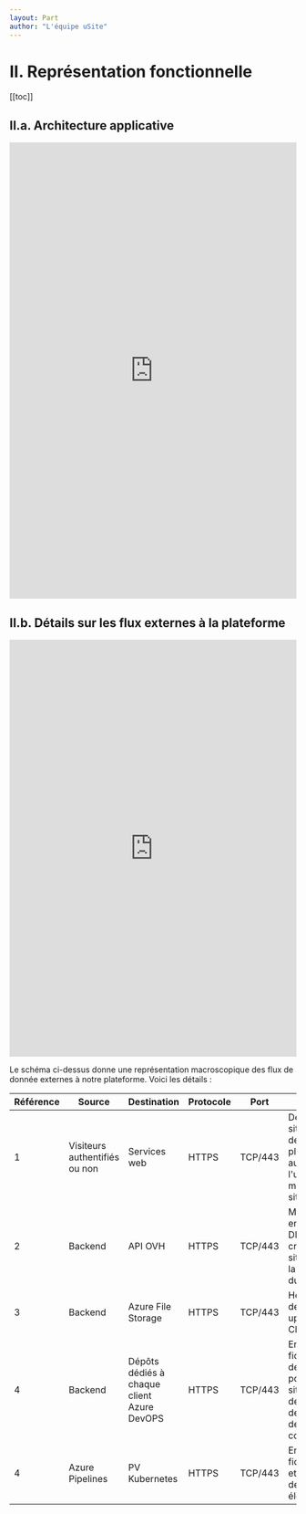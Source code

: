 ```yaml
---
layout: Part
author: "L'équipe uSite"
---
```


# II. Représentation fonctionnelle

[[toc]]

## II.a. Architecture applicative

<iframe frameborder="0" style="width:100%;height:800px;" src="https://viewer.diagrams.net/?tags=%7B%7D&highlight=E71D36&edit=_blank&layers=1&nav=1&title=USite%20-%20Schemas.drawio#R7V1tl5q6Fv41rtt%2BgJXwzscZHdt77rSd05nTzpwvXQhB6SBYwHnpr78JEASCCiMoWjtrVY0QIfvJfnmysxmIw%2FnLh8BYzD75FnIHArBeBuJoIAiirKr4hbS8Ji1QFkDSMg0cK21bNdw6v1HaSA9bOhYKCwdGvu9GzqLYaPqeh8yo0GYEgf9cPMz23eKvLowpYhpuTcNlW787VjRLWjVBXbV%2FRM50Rn8ZKnryzdygB6d3Es4My3%2FONYlXA3EY%2BH6UvJu%2FDJFLRo%2BOS3LeeM232YUFyIvqnDB6Mf66fr6%2F%2BP4FTK%2BGyu1fQ%2B%2BGU6WkmyfDXaZ3PHIcMibJNUevdCBm0dzF7%2BBAvPSfUGC78b1MXN98xE3x6%2B3CMB1vmh71PHMiRJpIB88YHrjN9r0olTFUeDVtGfquH%2BAmC9nG0sU3c2m4ztTDLS6yycdw1THAH%2FHPRw4W0UV6VOSTvsMo8B8R7WsgiGNA%2FrJvvpBOote4E9Ia%2BEvPQlZ6tcYk9N1lhC4Ck14gac0%2B6Vk%2FFAYCL%2BI2d2k61n%2FjXvBw%2FvL%2B8X%2FORDwylxiQkeF4KEi7Mn3XNRahM4kHlFzA1DXCMH1vO67LDkN633fk%2FuLD0obreFjiFhYFKTDIIKGXXFOKig%2FIn6MoeMWHpN9ygpaek05SRU0x%2FLxCvE5hPMuhPWs00lk2zTpfARG%2FSbHYAJe6yuDyDs0XrhERHJSxWQ%2BQZ%2FB1D77NSqY2JGUACohUKapziBRABSJhd4jUGETyn6%2FucMs4MObo2Q8eGVziuyUjmVOdFFsmHjEiHQZOc8eyyOmXAQqd38ZKYAvf8aL4puTLgTwifS0jP1zBpQhBz%2FdQSbRpU02hZTOwttA0kZeJqOifVhChrPKKLohApf8zAoWwQqBiZ%2FJUGHl2Y%2FOw3V%2BQj848djUKakgs6BfwBkVSVAukJf2d0SyKiI90QYZJGMetIR9rDN5YLLIm%2FEZToCwLtshBxdI4SZEm3EQTTQ4hW1Fk2TSRIeLDiFKJMZP8xEW4SBwuwGgiV7Kjf%2BSf%2F6xVsabrLG4SB8nxQhS9w1KW8dgLkFfU5G2p5T0BPP1F23khurM7KEOpgF1J5HUN5P5JDHgxvKmvm4cvbpbEjhCsAQbBeIgQ8bbj%2F7BHPBiKgwudCBnc%2Fn19tpunbjezYKM%2FdpP6ljmUxlAEtyjANzYQlHjUJuTdlLwTANRPypJm87S2GPXNllTYZkn1CglLnQlYPBvS1JCKlq7bwFaws2ianGSrgDMAtDliMlRLRKJtSY0M6Y3CW9%2Bc6e%2B1Ojfu4NIwH6exZizdafKtH1hoH6gt6R6JwJSBpirxgsiiU%2BkKnfQScuj833KCAg9FRGRHT3LokPz9cfbyDSSHVCQ5VMiCU5MqFKcCOtOcMoPNsWPOHBSwyDy7an2B3mY1UxuQSoniyAz0AV01NiSOFaIwJAR7yILyqL0yuanEINiR4FD3yW9oLLPfrVtmvroOnvBB7IolYpOIFD1z5gc3RLojJ8COjuN7qcgniYa4ntCLaKq%2BMpStFJjIaz3RVUI4%2Fvz3%2FcfbLiFZgqBEIJijKWSZwaBcgUG5MwyynOnZwP0pBk4U%2Bmfg2GBg6Hs2bvGmjvdyWvZNayowXdvNvGl7pe9Z8vNs3npu3hojsufmTWXjt1HCuC9c30FzMhwC%2BIos52zuTt7cybpeBGuluatWsfuxfiob3qXYBCM8LuAd4REXruGh9ydlCdXGbrWy2RIKvJyzhCojZlhFI3VmCVXWqenWEvaXf1dk3RKgqXBANQ1OgrLFTWRb5QR9okBxYouGjBrx74ry%2FcFBN89rFW9nECQILOoTma9gLJUqeyfxdNGtfbdLZLCFrCm6TT%2F6QTTzp75nuFer1pzlICO8OubajxU1wdtPFEWvKZiINijqGvTiRPe59w%2BkK15OP41e0p7jD6%2F0g4fv9z7%2FIXcW%2Bbg6Lf60Os%2B6IHmjRLURg%2BOYSePYcenlhJERRPSgVBfFbekxLJyFqgmRUfcNbVLoLwMTbTiQZhzgS5qiOrAkItwIygCRzLun%2FEEdgAuCirXiCOumOB8VWHEeQ%2BJgPSUvXuxkkeYFHhT84qJkJCN8Sux9sevLRNwoPpScZzm2nfQVpD2FZF16WcFQkFG6NibI7c4Q1kQCnYWMOsnyoNNfGeRTjavUDOABoLRTqmi4tKfaMk87j2Og3CG%2BbYcYfWVQZNfwdpxI7IozcV3wJO3G8J298KPxwqUS56TV5Jy6S4%2BQ9s3D99c9k3WkmhMZcqYKJpykKypnGNhRk2VBkZFkCxLJAG3gnn0bPg5%2FROjjru6ZtE6fbmAmeBnqq39a0VlTWNgpMos62tY%2B6NhQL01WHvoBu7fjmKO75rLTyrIriK5CY%2ByV2JRYUulP1RcKtAR5Yk44UbcgSadSOV2yIWdLumCLuopEsagvitrhyVvIE%2BFWXqsdmCxkwq4mWcdK8irzaq5hlxzk1lUMlKt0DC%2FtVc2wu3RusXow3K9nFbNBxUCVFd1ecwPYMIuRV%2FiIIpNOXX8ZudgpHGZ7LEFpTmF9gP%2FG5BIup4FhOWj1XcXw08NH62RlGeEsIwwoLuLY6wbLOV1jmfhR5M%2FXetYMvnLYy%2Bs6gX5Obx5UzfIYcii4ekIJ8mBOgc5fpmTzK288hxK%2FDOPfYpHVPGMNSiUGqIJRrjJNWguwmX%2F892%2Fwc%2Bh9e%2FhijL%2B609HtkuMkBiV75H4AL1DC5yH31Tbyh1czwuch%2F%2BUa9mdbfmWe0Fkr460EDZ3YWwkaqnnaI2jiUy%2BCwHjNHZAqVDaWp0AVimsbOixtNS4dz8lw0%2FH4TXIFrbICdFALxijKtsMsgoTmCbG0jFiDlMF8XpLrCxnQWFeqRXyqMsuU7znVRGRt7OflS8TS58fsGGVTrn4OJdwxh7Jqgb8zP0kUzrEY3doiYscC2oBTFGRzElBsTocC4hRtMlFlTZBko9nWlm%2B%2Ffqo%2Fn%2B9ntfTMTuxOc5SWd7JszztRVJ5io%2B3Uk0pXjMXhXl0x9XRcsbprZe27YjsBgCX4Pt7d3VSiYu9rVpsQW70%2B1WRykiUrWn7ntTDI%2FV2xEtkVq%2BGn27MHejoeKCeAYszTBx%2BUpZIvvOnSNYLT8kIb03NwTR5ebS%2B0Ku2mOy%2F0vIJIvVBJgLKJLJmTJAA4SVY1boJMnVNNBExdMsBEgY280GAEfkznU7rK%2F3Yfszm9X%2FQxRZLetdnHVCuofbUral%2BHDMb24WGunMU3%2BIr1sq3e5MXu4GDqNR1MrV%2FJWPqBQ4y3sb2doWYfANB6BQAIquxOkk1HdGUBG8qvpU%2B%2F4BJTj9U5gMLiJR48%2Bj1NwvuakLHmcpEm36WUbJrkhxW47UyXSStpSPdnKalOHicXkPTVj6Bn4yRqJVFP1IseZv%2BjHjYznTDysYBdB6VLDucI6DQiIFHuHQkvVS8JbQLgUQdCjdMltxSa2hoHVRWa6i4z6szG0zgIiRI0FShwpmZInGRrCo6DdI0DujFRDVsSbWtTZtS1LEuvH%2F992Dnqab4pvKJG1JYdnRVRj9xV1CPXKAp6zow5dGZMluGyITFGrdhaSdvaLzJ24MyYUwmVZLVmqETVyIHzYkRYdHmU1OVZlxcD1Y3Hd5MXQ7M%2Fz%2BDcFzj1owSnJB8CnFUGtyWO4ZsT0vyveF9f4vkfG4WgrNs63JhC4AjjCZWCkOmy7FtJBGqRC50KJTvbHcMgswnoidTj%2FZurnZ81UCSvQdHFMpphCTm2k%2BYPkplNbt2L%2BSqD%2FbqLkCTvlq3f0FCzcMwqIqGcQbGlOaVRcmHt%2BF8tquPK%2FKCO7y9hLapjfajVglcJS%2Fove1JRzqvMaloVKit3FY0oB6bg61vu1i3w%2FevcGy6cT%2FPQmtovD9d%2FhZ%2Bn9Zl08WC5OtVyrKqQ3ZKR%2B4DCAnN%2BrFauNaIcWzko0iXzlra0Fy8oM50loqs7M6cfYXxZcOC3Vt3YjwtfuzCG1np8ueNSHDgEAHq8ql5bkvTZLwcOxji5SFlBQdwcjTEniNLmE8rhXvmEbuI3CFhS%2Fo4sofTX1GSTqY1FWSgo2m62pXvrAUGH%2Fkf%2BqXzgTtoSdE3iZ1FwZqJALuJrCt5xXL79feXvjNDc8KxsN9c0rf9TmT1gZzWGQXqAicLQcIJj9IxahqtY2orce%2FBStZZPYv29DAgIRujpyw2bRX2u%2BXOqKQYcLD3EA1Y9qlSpKr%2FYyq7oaoTSXWKnWxOvg2J22bze6upBSllu9fWgoPTLba%2FY9tGa4U0rDZsu8swZrTUcw4SpeGctiWlkKhMfnSXMtmO2kU0nU8qBktb9t4TsWgktN01eLqVoJWYrpaOTcR3QfCdGuud8u74Ywy3eT%2F0MmyL1VbcAXndJeBCyizQsbj84LDiPORdvNVtP9PlCENYoVLY1QSkn25q5SlvlhFUIAJdX49hNKScikciBnzrRjwAtyOX4RCV3KNOKneTaqiyUwohwr88vyPylnAhvnAUiGW24dfhf3OtwdLYZJ28zpNKz6HpgNATWaFwuHdciP0bq%2FILFMpydlsUQGmsXbcdtrLBKqN1ZDIGlchgJ0pzrQpYtk3SaE3CFmMoiL%2Be00nxrZz7FN%2BI6E3I7oWmQZwPE3NIPqgVDPnyadirCLVUeybOeNxqMKq6js1rGUDzIOtQJbgqsvX6V%2BRyHXsCCpZpuUNK3rGDB8hJW8zMolbf2DHXj8R2teVXU9mqN1rmJzRq7kFFa8FjlooWr5x5Y1VHV8fE8La54gFLC4440T4bUoprmhFIOWIc0EA3wj4huhoMeJoNkxvoAO%2FPfpIKV0u4BqMHN%2BpQ5ARRP6Eo9KmeA7hmgrVcOqAaUWs4x0WhQQftILjU9bYW0%2FUMdbjmBSZdpfMKeJtN68jT3jMmyu1BeAfp49%2BmakDm3txXPQyIdDPMFFwbrnofbJx9hXaT1loRRTaaFGqg9l1pxE0q7XWmv%2B3AS2FA7lylM1gNHn8%2F15%2FrL7DVPjVBKm2J1%2FfAknsg%2B%2F53B3B%2ByYx9YlimZosAhVbM5yVZETleAyUkKxEixkGmYxfq5pWq5j6OH%2B0dhsnay1dabzclhiReU3B59sQAzGWytW4ZNK0%2BfFLIfolFiYbZXmgoAveCF4iE4uB9KfvAGBQ4e4lid7Sn%2FGra%2FG3ZHbLA5Ofk9NIRL%2BQ%2FyAjR18FhS%2Fyo2lkxaTX7DzdqCMj3ymbICKm3wKgIsJhq0s8WGK1X25Uo9dLjH5jDb5FcstbCHiocN%2BPO364YDltRex9aVfSNQMj3JPTFha42e9HoB8BtQWllFm2WevyPs9JqPqM9bLujc2r34N0cy99TiA2v7lMNeLTQ2zaK8bZP6ieeA7GQDMggryhR1F5FVI7FGQFaOpbbmcLnkC%2FIA5mksfHbA12R2lRf12VrN1WGWMX%2BNZuFrGKE5jyWMI65nP7AWWFuFvImvSBgLgIzgmCzSjOOUrx%2FkuB9h5Ae4Q%2F7nonpNf%2FPkrZ%2BBKfKSmAuJlKKjJGq8nIuYoMQu6kPcBXWvCg9yFDvCRWbbD%2BP8NAx78oFW3qEBvCZqmwOtiiDocAv%2BG%2FHWk%2BeMUAVRw3aBowqRNs6DNp5SIoqguGIg9MhPqayvAdlRKqVf1OmlgnreR02epef8WqbxehcU47kCz2bqlMXOJow1erBKMYOjqi6PADuqy1N5Dwq7JvfZXz4hg6yrYP2EcYjfvBv6i9f3W6YUfhP4BNureUwS1T%2F5FtGGV%2F8H"></iframe>

## II.b. Détails sur les flux externes à la plateforme

<iframe frameborder="0" style="width:100%;height:731px;" src="https://viewer.diagrams.net/?tags=%7B%7D&highlight=E71D36&edit=_blank&layers=1&nav=1&title=USite%20-%20Schemas.drawio#R7Vtbc9o4FP41zOw%2B4PHd5jGEkO62200naTZ96ghbGDUGuZZMoL9%2BJVnynZAQTHbThplgH8tHl%2FOd70hHYmCdLzeXKUgWf%2BEQxgNTDzcDazIw2Z9nsy8u2eYSX9dzQZSiMBcZpeAa%2FYBSqIplKISkVpBiHFOU1IUBXq1gQGsykKb4oV5sjuN6rQmIYEtwHYC4Lf0HhXQhe2F6pfwdRNFC1Wy4o%2FzJEqjCsidkAUL8UBFZFwPrPMWY5lfLzTmM%2BeCpcQlCMpxuzfc37giBhxG9m41mw1zZ9DmvFF1I4YoeV7WZq16DOJPjNTDdmFUynmNWFzdLjFPxxP2e8Z6OB6Y1F39VkRvJb%2FHuTAmuYkDhHKdLyFRl14hCVYS1c9Z8jcnyWpVYjDrdKlMu6DJmVwZ7htcwncfCGrMYB%2Fe8Uv59nYAArSJZ6mHBauQiruCB4Vv2S6LUcDVPSs5lN0M4B5loDIhRtGKSgI05ZI%2FGpFSts1vWAIoYzM5kuSUKQ97QMaEpvofnxbhZU51%2Fiid%2Fcz10K%2FRwaYqzVQhD2WQwIzjOKDxLA9VKLi3uRoUehWZTs5gszgIU%2FiG0rK6G31ef8beFxYZnzPyKArTiXRCqmEFjkBA0E6PKGxDFgBB5PUdxXGn6hWdMLLfs%2FA1OZEEp%2BADnVEokktiwwE3D9fbg1iicibEQxEtI0y17T2oZ2oajObkqyUG26ef3D6VHm76sblHxZkv5LpAsEhXqS09hF9JZnuM4bofnNPBK7iENFnJ4cEZjZobzgub0BvTYcLPPlLdhHKUgRLB8tsIr2LaOKD5pQU4WDgFZCFhV0foBzGB8hQmiCHPUzjCleNkBZ8ot3XaCigtWHclU97LzvEpAkryjc7Th7RgnGHEtF2umjEgljFMT%2FsJyE%2FHwo4EHYmsZEXX1BijLqMOpUFyBk6%2B30eT3BSbba2EHhiyKyVuc0gWO8ArEF6W0whsCXkWZD1g4KR%2Fdb5DSrbQRyCiuGxBuEL3jrzPvyu%2B%2BVJ5MNlKzuNkqt69TTxfdjQz%2BKezHO3IU66WQBRO0rivrMoV89YrDrWL1YiYjrW7Zbl0HwVkaQPlaNZDu02SryYTSREEaQdrSJLBR9OhwuLhei3suIREezeZpGfs3%2BXjdQtTTQuZzw2MsAsC%2B4JizyZuJjOUwvGZcdEfW%2Fqiod%2FCY0VtUdP39UfEoszgVN9BSTP9rsLVqeNQPAF4dRlwi65ksKOXrljM%2BTOZUSIkmEKaBJClE7EIPw8AOLHMIPX8%2BtOeuNRy5ejC0XYOhJ4QBCBiLTDkIBQoaOL29n3y5uzdnOx3wcFjl9LETV7atma5e%2FtVB5uiaMao8dZwW5gzD0FREq03G%2BkKdZ7VQd%2FYjS%2BEvCvzZKNB9fQpUc4NHFwYN9to7O4%2F5gzEI7iMBiLYRdkzfm1NwUeGZku4mNrDc0gXZEgqXGrM647gHnIZJCgnRAtYic2rqfASnBh8twJ3tKy%2F3lVCcMoXatyR6kd1zl95peMvSbKvCQm5jaudrToWkDDXTq5IUU2HYbWC4Vk%2B4cNoLRklS%2BgSu%2F776NWF782xlefV1p%2F%2F6bOW0lxJ7UMkGhdbXka0kwc7UGOMP9AOU5hIZAdElZzxweCaDr1JJCZbOxEbVsFJ0uMlyt9xpM58xiWl6xcevT4Y8zR2xeY2n%2Frdppsucx5gIXW4%2FfaQERVfmnfFplUxX78N3wyfkpFTIqeWmWnGiYt0OGzXt3cwEqZiClhHrRoxmvDMkAAxVU4GurxxbCdHI%2BmVRYo%2Fx1Dir9RG31uNTV6fDWk5f1tI7rNXInzeS8aUdVeadPxjmDsNCN4vJySZ%2FrZGZN3bm2LvS8c1cVByjhMAdS7EqEzRxVKd3q09yLSK3mgO4bXK1O8xr92Ve44TmNd%2B8eW1vf7LjpOa12uN4upTtUNfYtHZQZm3Zqtz3B8fK3DJLpds7VSe%2Fyetw1G1ZhbjbViq8giliIywmaeVs6sAsMBtfkZR9pJwMcXnK9ZFyu7IeL04rN9cezsFp5YYm2%2BotrdyJ6K6Fa1%2BEZf10hNWVmjgpYTm%2FCKt%2Fwjo%2Bv9iGW8eR7x%2FIL3YzWdbU1DO%2FqBNBr7XLafazzVlgj0HaMav446A37H0Q5Hf%2F1aC5a4F17L1Yz%2FYOBHVTU5FTORWoTznNt99%2B1DTqa3bP008WNWfru8%2Bj2%2B3cDTY3f954t5vJtlikvxZneb1zlm97Tc6yzEM4C67CM35ec1Bk5Zhkivhwy%2FaBlKoSAU%2FUokCJZbEXnxr5H1CfU88Be03kPpn5Gop8ozfi63SMU%2FKe8%2BZ5z%2FBfj%2Fe6N%2BC8J3bsgEPHXvuUyC0izDZZSlrmO%2FqhX2dwwJFfS%2FMH7V0vtc1Ulzx%2FF6xxrlMer37K7thFcOlN78b5bti%2B3bHd23mH49p7%2FDDJ0GoA29LbZy2L3wrUkO30hexRC30fcbaGgB%2BcC0D8PeO7X7%2Bd42T7%2ByE%2BwC7K3wTkbFv%2BssK6%2BBc%3D"></iframe>

Le schéma ci-dessus donne une représentation macroscopique des flux de donnée externes à notre plateforme. Voici les détails :

| Référence | Source                        | Destination                                | Protocole | Port    | Objectif                                                                                                      |
| --------- | ----------------------------- | ------------------------------------------ | --------- | ------- | ------------------------------------------------------------------------------------------------------------- |
| 1         | Visiteurs authentifiés ou non | Services web                               | HTTPS     | TCP/443 | Desservir des sites et services de la plateforme, authentifier l'utilisateur, modifier des sites utilisateurs |
| 2         | Backend                       | API OVH                                    | HTTPS     | TCP/443 | Maintien des enregistrements DNS lors de la création d'un site client ou de la mise à jour du DNS associé     |
| 3         | Backend                       | Azure File Storage                         | HTTPS     | TCP/443 | Hébergement des images uploadés sur le CMS                                                                    |
| 4         | Backend                       | Dépôts dédiés à chaque client Azure DevOPS | HTTPS     | TCP/443 | Envoie des fichiers sur les dépôts distants pour build de sites et déploiement des éléments de configuration  |
| 4         | Azure Pipelines               | PV Kubernetes                              | HTTPS     | TCP/443 | Envoie des fichiers buildés et déploiement de tous les éléments                                               |